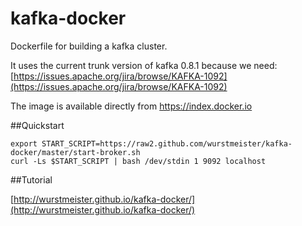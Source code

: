 kafka-docker
============

Dockerfile for building a kafka cluster.

It uses the current trunk version of kafka 0.8.1 because we need: [https://issues.apache.org/jira/browse/KAFKA-1092](https://issues.apache.org/jira/browse/KAFKA-1092)

The image is available directly from https://index.docker.io

##Quickstart

```
export START_SCRIPT=https://raw2.github.com/wurstmeister/kafka-docker/master/start-broker.sh
curl -Ls $START_SCRIPT | bash /dev/stdin 1 9092 localhost
```

##Tutorial

[http://wurstmeister.github.io/kafka-docker/](http://wurstmeister.github.io/kafka-docker/)



